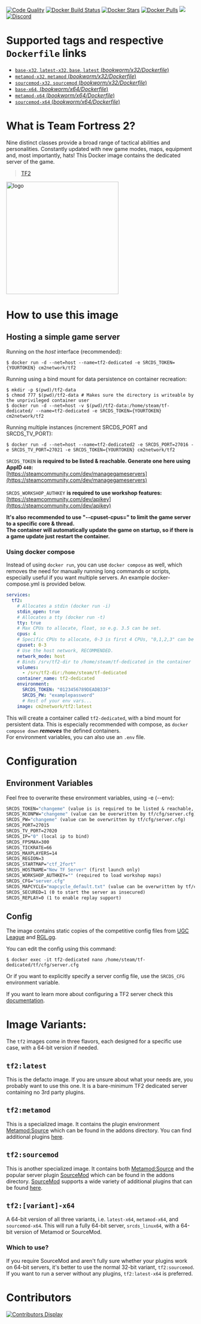 [![Code Quality](https://img.shields.io/codacy/grade/5b35c73264f446c482d8076f53845f37)](https://hub.docker.com/r/cm2network/tf2/) [![Docker Build Status](https://img.shields.io/docker/cloud/build/cm2network/tf2.svg)](https://hub.docker.com/r/cm2network/tf2/) [![Docker Stars](https://img.shields.io/docker/stars/cm2network/tf2.svg)](https://hub.docker.com/r/cm2network/tf2/) [![Docker Pulls](https://img.shields.io/docker/pulls/cm2network/tf2.svg)](https://hub.docker.com/r/cm2network/tf2/) [![](https://img.shields.io/docker/image-size/cm2network/tf2)](https://microbadger.com/images/cm2network/tf2) [![Discord](https://img.shields.io/discord/747067734029893653)](https://discord.gg/7ntmAwM)
# Supported tags and respective `Dockerfile` links
-	[`base-x32`, `latest-x32`, `base`, `latest` (*bookworm/x32/Dockerfile*)](https://github.com/CM2Walki/TF2/blob/master/bookworm/x32/Dockerfile)
-	[`metamod-x32`, `metamod` (*bookworm/x32/Dockerfile*)](https://github.com/CM2Walki/TF2/blob/master/bookworm/x32/Dockerfile)
-	[`sourcemod-x32`, `sourcemod` (*bookworm/x32/Dockerfile*)](https://github.com/CM2Walki/TF2/blob/master/bookworm/x32/Dockerfile)
-	[`base-x64`, (*bookworm/x64/Dockerfile*)](https://github.com/CM2Walki/TF2/blob/master/bookworm/x64/Dockerfile)
-	[`metamod-x64` (*bookworm/x64/Dockerfile*)](https://github.com/CM2Walki/TF2/blob/master/bookworm/x64/Dockerfile)
-	[`sourcemod-x64` (*bookworm/x64/Dockerfile*)](https://github.com/CM2Walki/TF2/blob/master/bookworm/x64/Dockerfile)

# What is Team Fortress 2?
Nine distinct classes provide a broad range of tactical abilities and personalities. Constantly updated with new game modes, maps, equipment and, most importantly, hats!
This Docker image contains the dedicated server of the game.

>  [TF2](https://store.steampowered.com/app/440/Team_Fortress_2/)

<img src="https://1000logos.net/wp-content/uploads/2020/09/Team-Fortress-2-logo.png" alt="logo" width="300"/></img>

# How to use this image
## Hosting a simple game server

Running on the *host* interface (recommended):<br/>
```console
$ docker run -d --net=host --name=tf2-dedicated -e SRCDS_TOKEN={YOURTOKEN} cm2network/tf2
```

Running using a bind mount for data persistence on container recreation:
```console
$ mkdir -p $(pwd)/tf2-data
$ chmod 777 $(pwd)/tf2-data # Makes sure the directory is writeable by the unprivileged container user
$ docker run -d --net=host -v $(pwd)/tf2-data:/home/steam/tf-dedicated/ --name=tf2-dedicated -e SRCDS_TOKEN={YOURTOKEN} cm2network/tf2
```

Running multiple instances (increment SRCDS_PORT and SRCDS_TV_PORT):
```console
$ docker run -d --net=host --name=tf2-dedicated2 -e SRCDS_PORT=27016 -e SRCDS_TV_PORT=27021 -e SRCDS_TOKEN={YOURTOKEN} cm2network/tf2
```

`SRCDS_TOKEN` **is required to be listed & reachable. Generate one here using AppID `440`:**  
[https://steamcommunity.com/dev/managegameservers](https://steamcommunity.com/dev/managegameservers)<br/><br/>
`SRCDS_WORKSHOP_AUTHKEY` **is required to use workshop features:**  
[https://steamcommunity.com/dev/apikey](https://steamcommunity.com/dev/apikey)<br/>

**It's also recommended to use "--cpuset-cpus=" to limit the game server to a specific core & thread.**<br/>
**The container will automatically update the game on startup, so if there is a game update just restart the container.**

### Using docker compose
Instead of using `docker run`, you can use `docker compose` as well, which removes the need for manually running long commands or scripts, especially useful if you want multiple servers.
An example docker-compose.yml is provided below.
```yaml
services:
  tf2:
    # Allocates a stdin (docker run -i)
    stdin_open: true
    # Allocates a tty (docker run -t)
    tty: true
    # Max CPUs to allocate, float, so e.g. 3.5 can be set.
    cpus: 4
    # Specific CPUs to allocate, 0-3 is first 4 CPUs, "0,1,2,3" can be used as well
    cpuset: 0-3
    # Use the host network, RECOMMENDED.
    network_mode: host
    # Binds /srv/tf2-dir to /home/steam/tf-dedicated in the container
    volumes:
      - /srv/tf2-dir:/home/steam/tf-dedicated
    container_name: tf2-dedicated
    environment:
      SRCDS_TOKEN: "0123456789DEADB33F"
      SRCDS_PW: "examplepassword"
      # Rest of your env vars...
    image: cm2network/tf2:latest
```
This will create a container called `tf2-dedicated`, with a bind mount for persistent data. This is especially recommended with compose, as `docker compose down` ***removes*** the defined containers.<br/>
For environment variables, you can also use an `.env` file.

# Configuration
## Environment Variables
Feel free to overwrite these environment variables, using -e (--env): 
```dockerfile
SRCDS_TOKEN="changeme" (value is is required to be listed & reachable, retrieve token here (AppID 440): https://steamcommunity.com/dev/managegameservers)
SRCDS_RCONPW="changeme" (value can be overwritten by tf/cfg/server.cfg) 
SRCDS_PW="changeme" (value can be overwritten by tf/cfg/server.cfg) 
SRCDS_PORT=27015
SRCDS_TV_PORT=27020
SRCDS_IP="0" (local ip to bind)
SRCDS_FPSMAX=300
SRCDS_TICKRATE=66
SRCDS_MAXPLAYERS=14
SRCDS_REGION=3
SRCDS_STARTMAP="ctf_2fort"
SRCDS_HOSTNAME="New TF Server" (first launch only)
SRCDS_WORKSHOP_AUTHKEY="" (required to load workshop maps)
SRCDS_CFG="server.cfg"
SRCDS_MAPCYCLE="mapcycle_default.txt" (value can be overwritten by tf/cfg/server.cfg)
SRCDS_SECURED=1 (0 to start the server as insecured)
SRCDS_REPLAY=0 (1 to enable replay support)
```

## Config
The image contains static copies of the competitive config files from [UGC League](https://www.ugcleague.com/files_tf26.cfm#) and [RGL.gg](https://rgl.gg/Public/About/Configs.aspx?r=24). 

You can edit the config using this command:
```console
$ docker exec -it tf2-dedicated nano /home/steam/tf-dedicated/tf/cfg/server.cfg
```
Or if you want to explicitly specify a server config file, use the `SRCDS_CFG` environment variable.

If you want to learn more about configuring a TF2 server check this [documentation](https://wiki.teamfortress.com/wiki/Dedicated_server_configuration).

# Image Variants:
The `tf2` images come in three flavors, each designed for a specific use case, with a 64-bit version if needed.

## `tf2:latest`
This is the defacto image. If you are unsure about what your needs are, you probably want to use this one. It is a bare-minimum TF2 dedicated server containing no 3rd party plugins.<br/>

## `tf2:metamod`
This is a specialized image. It contains the plugin environment [Metamod:Source](https://www.sourcemm.net) which can be found in the addons directory. You can find additional plugins [here](https://www.sourcemm.net/plugins).

## `tf2:sourcemod`
This is another specialized image. It contains both [Metamod:Source](https://www.sourcemm.net) and the popular server plugin [SourceMod](https://www.sourcemod.net) which can be found in the addons directory. [SourceMod](https://www.sourcemod.net) supports a wide variety of additional plugins that can be found [here](https://www.sourcemod.net/plugins.php).

## `tf2:[variant]-x64`
A 64-bit version of all three variants, i.e. `latest-x64`, `metamod-x64`, and `sourcemod-x64`. This will run a fully 64-bit server, `srcds_linux64`, with a 64-bit version of Metamod or SourceMod.
### Which to use?
If you require SourceMod and aren't fully sure whether your plugins work on 64-bit servers, it's better to use the normal 32-bit variant, `tf2:sourcemod`. If you want to run a server without any plugins, `tf2:latest-x64` is preferred.

# Contributors
[![Contributors Display](https://badges.pufler.dev/contributors/CM2Walki/tf2?size=50&padding=5&bots=false)](https://github.com/CM2Walki/tf2/graphs/contributors)
